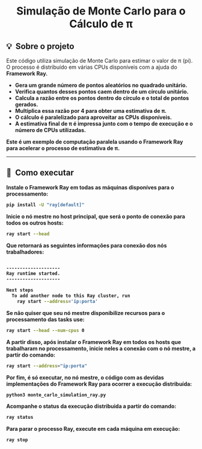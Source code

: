 <h1 align="center">Simulação de Monte Carlo para o Cálculo de π</h1>

<h2 id="about">💡&nbsp; Sobre o projeto</h2>

Este código utiliza simulação de Monte Carlo para estimar o valor de π (pi). O processo é distribuído em várias CPUs disponíveis com a ajuda do <a hrref="https://docs.ray.io/en/latest/ray-overview/installation.html"><b>Framework Ray<b></a>.

- Gera um grande número de pontos aleatórios no quadrado unitário.
- Verifica quantos desses pontos caem dentro de um círculo unitário.
- Calcula a razão entre os pontos dentro do círculo e o total de pontos gerados.
- Multiplica essa razão por 4 para obter uma estimativa de π.
- O cálculo é paralelizado para aproveitar as CPUs disponíveis.
- A estimativa final de π é impressa junto com o tempo de execução e o número de CPUs utilizadas.

Este é um exemplo de computação paralela usando o Framework Ray para acelerar o processo de estimativa de π.

---

<h2 id="installation">🚀&nbsp; Como executar </h2>

<b> Instale o Framework Ray em todas as máquinas disponíves para o processamento: <b>

```bash
pip install -U "ray[default]"
```

<b> Inicie o nó mestre no host principal, que será o ponto de conexão para todos os outros hosts: <b>

```bash
ray start --head
```

<b> Que retornará as seguintes informações para conexão dos nós trabalhadores: <b>

```bash

--------------------
Ray runtime started.
--------------------

Next steps
  To add another node to this Ray cluster, run
    ray start --address='ip:porta'

```

<b> Se não quiser que seu nó mestre disponibilize recursos para o processamento das tasks use: <b>

```bash
ray start --head --num-cpus 0
```

<b> A partir disso, após instalar o Framework Ray em todos os hosts que trabalharam no processamento, inicie neles a conexão com o nó mestre, a partir do comando: <b>

```bash
ray start --address="ip:porta"
```

<b> Por fim, é só executar, no nó mestre, o código com as devidas implementações do Framework Ray para ocorrer a execução distribuída: <b>

```bash
python3 monte_carlo_simulation_ray.py
```

<b> Acompanhe o status da execução distribuida a partir do comando: <b>

```bash
ray status
```

<b> Para parar o processo Ray, execute em cada máquina em execução: <b>

```bash
ray stop
```
